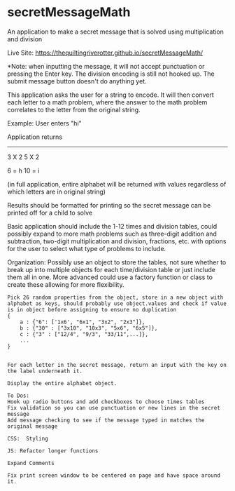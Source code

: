 # secretMessageMath
An application to make a secret message that is solved using multiplication and division

Live Site: https://thequiltingriverotter.github.io/secretMessageMath/

*Note: when inputting the message, it will not accept punctuation or pressing the Enter key. The division encoding is still not hooked up. The submit message button doesn't do anything yet.

This application asks the user for a string to encode. It will then convert each letter to a math problem, where the answer to the math problem correlates to the letter from the original string.

Example: 
User enters "hi"

Application returns
 ____     _____ 
 3 X 2     5 X 2


6 = h
10 = i

(in full application, entire alphabet will be returned with values regardless of which letters are in original string)

Results should be formatted for printing so the secret message can be printed off for a child to solve

Basic application should include the 1-12 times and division tables, could possibly expand to more math problems such as three-digit addition and subtraction, two-digit multiplication and division, fractions, etc. with options for the user to select what type of problems to include.


Organization:
    Possibly use an object to store the tables, not sure whether to break up into multiple objects for each time/division table or just include them all in one. More advanced could use a factory function or class to create these allowing for more flexibility.

    Pick 26 random properties from the object, store in a new object with alphabet as keys, should probably use object.values and check if value is in object before assigning to ensure no duplication
    {
        a : {"6": ['1x6', "6x1", "3x2", "2x3"]},
        b : {"30" : ["3x10", "10x3", "5x6", "6x5"]},
        c : {"3" : ["12/4", "9/3", "33/11",...]},
        ...
    }


    For each letter in the secret message, return an input with the key on the label underneath it.

    Display the entire alphabet object.

    To Dos:
    Hook up radio buttons and add checkboxes to choose times tables
    Fix validation so you can use punctuation or new lines in the secret message
    Add message checking to see if the message typed in matches the original message

    CSS:  Styling

    JS: Refactor longer functions

    Expand Comments

    Fix print screen window to be centered on page and have space around it.

    
    
